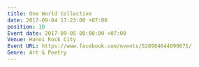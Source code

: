 ```yaml
---
title: One World Collective
date: 2017-09-04 17:23:00 +07:00
position: 10
Event date: 2017-09-05 00:00:00 +07:00
Venue: Hanoi Rock City
Event URL: https://www.facebook.com/events/528984644099671/
Genre: Art & Poetry
---
```


